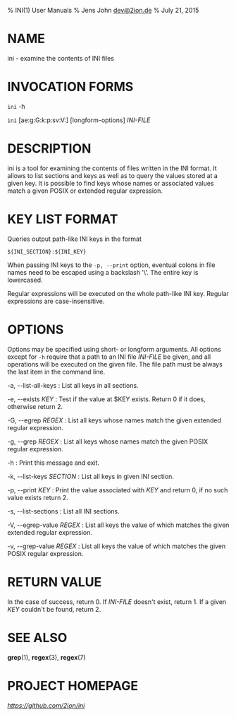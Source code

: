 % INI(1) User Manuals
% Jens John <dev@2ion.de>
% July 21, 2015

# NAME

ini - examine the contents of INI files

# INVOCATION FORMS

`ini` \-h

`ini` [ae:g:G:k:p:sv:V:] [longform\-options] _INI-FILE_

# DESCRIPTION

ini is a tool for examining the contents of files written in the INI
format. It allows to list sections and keys as well as to query the
values stored at a given key. It is possible to find keys whose names or
associated values match a given POSIX or extended regular expression.

# KEY LIST FORMAT

Queries output path-like INI keys in the format

  `${INI_SECTION}:${INI_KEY}`

When passing INI keys to the `-p, --print` option, eventual colons in
file names need to be escaped using a backslash '\\'. The entire key is
lowercased.

Regular expressions will be executed on the whole path-like INI key.
Regular expressions are case-insensitive.

# OPTIONS

Options may be specified using short- or longform arguments. All options
except for `-h` require that a path to an INI file _INI-FILE_ be given,
and all operations will be executed on the given file. The file path
must be always the last item in the command line.

-a, \--list-all-keys
:   List all keys in all sections.

-e, \--exists *KEY*
:   Test if the value at $KEY exists. Return 0 if it does, otherwise
    return 2.

-G, \--egrep *REGEX*
:   List all keys whose names match the given extended regular
    expression. 

-g, \--grep *REGEX*
:   List all keys whose names match the given POSIX regular expression.

-h
:   Print this message and exit.

-k, \--list-keys *SECTION*
:   List all keys in given INI section.

-p, \--print *KEY*
:   Print the value associated with *KEY* and return 0, if no such value
    exists return 2.

-s, --list-sections
:   List all INI sections.

-V, \--egrep-value *REGEX*
:   List all keys the value of which matches the given extended regular
    expression.

-v, \--grep-value *REGEX*
:   List all keys the value of which matches the given POSIX regular
    expression.

# RETURN VALUE

In the case of success, return 0. If _INI-FILE_ doesn't exist, return 1.
If a given *KEY* couldn't be found, return 2.

# SEE ALSO

**grep**(1), **regex**(3), **regex**(7)

# PROJECT HOMEPAGE

*https://github.com/2ion/ini*
